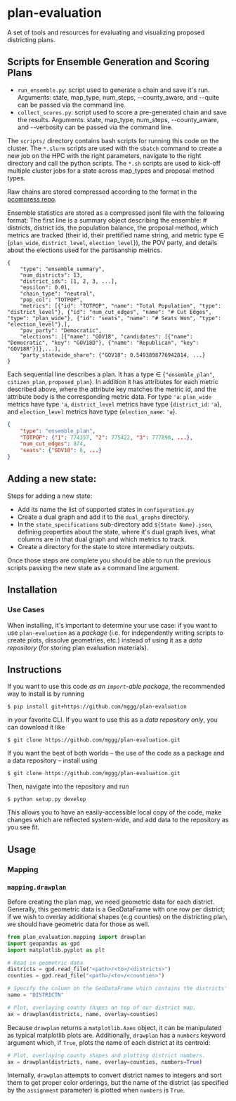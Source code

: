 # plan-evaluation
A set of tools and resources for evaluating and visualizing proposed districting plans.

## Scripts for Ensemble Generation and Scoring Plans

* `run_ensemble.py`: script used to generate a chain and save it's run.  Arguments: state, map_type, num_steps, --county_aware, and --quite can be passed via the command line.
* `collect_scores.py`: script used to score a pre-generated chain and save the results.  Arguments: state, map_type, num_steps, --county_aware, and --verbosity can be passed via the command line.

The `scripts/` directory contains bash scripts for running this code on the cluster. The `*.slurm` scripts are used with the `sbatch` command to create a new job on the HPC with the right parameters, navigate to the right directory and call the python scripts.  The `*.sh` scripts are used to kick-off multiple cluster jobs for a state across map_types and proposal method types.

Raw chains are stored compressed according to the format in the [pcompress repo](https://github.com/InnovativeInventor/pcompress).

Ensemble statistics are stored as a compressed jsonl file with the following format:
The first line is a summary object describing the ensemble: # districts, 
district ids, the population balance, the proposal method, which metrics are tracked (their id, their prettified name string, and metric type $\in$ {`plan_wide`, `district_level`, `election_level`}), the POV party, and details about the elections used for the partisanship metrics.

```json:
{
    "type": "ensemble_summary", 
    "num_districts": 13, 
    "district_ids": [1, 2, 3, ...], 
    "epsilon": 0.01, 
    "chain_type": "neutral", 
    "pop_col": "TOTPOP", 
    "metrics": [{"id": "TOTPOP", "name": "Total Population", "type": "district_level"}, {"id": "num_cut_edges", "name": "# Cut Edges", "type": "plan_wide"}, {"id": "seats", "name": "# Seats Won", "type": "election_level"},], 
    "pov_party": "Democratic", 
    "elections": [{"name": "GOV18", "candidates": [{"name": "Democratic", "key": "GOV18D"}, {"name": "Republican", "key": "GOV18R"}]},...], 
    "party_statewide_share": {"GOV18": 0.5493898776942814, ...}
}
```

Each sequential line describes a plan.  It has a type $\in$ {`"ensemble_plan"`, `citizen_plan`, `proposed_plan`}.  In addition it has attributes for each metric described above, where the attribute key matches the metric id, and the attribute body is the corresponding metric data.  For type `'a`: `plan_wide` metrics have type `'a`, `district_level` metrics have type {`district_id`: `'a`}, and `election_level` metrics have type {`election_name`: `'a`}.

```json
{
    "type": "ensemble_plan", 
    "TOTPOP": {"1": 774357, "2": 775422, "3": 777890, ...},
    "num_cut_edges": 874,
    "seats": {"GOV18": 8, ...}
}
```

## Adding a new state:

Steps for adding a new state:
* Add its name the list of supported states in `configuration.py`
* Create a dual graph and add it to the `dual_graphs` directory.
* In the `state_specifications` sub-directory add `${State Name}.json`, defining properties about the state, where it's dual graph lives, what columns are in that dual graph and which metrics to track.
* Create a directory for the state to store intermediary outputs.

Once those steps are complete you should be able to run the previous scripts passing the new state as a command line argument.

## Installation
### Use Cases
When installing, it's important to determine your use case: if you want to use
`plan-evaluation` as a _package_ (i.e. for independently writing scripts to
create plots, dissolve geometries, etc.) instead of using it as a _data repository_
(for storing plan evaluation materials).

## Instructions
If you want to use this code _as an `import`-able package_, the recommended way
to install is by running
```
$ pip install git+https://github.com/mggg/plan-evaluation
```
in your favorite CLI. If you want to use this as a _data repository only_, you
can download it like
```
$ git clone https://github.com/mggg/plan-evaluation.git
```
If you want the best of both worlds – the use of the code as a package and a
data repository – install using
```
$ git clone https://github.com/mggg/plan-evaluation.git
```
Then, navigate into the repository and run
```
$ python setup.py develop
```
This allows you to have an easily-accessible local copy of the code, make
changes which are reflected system-wide, and add data to the repository as you see fit.

## Usage
### Mapping
### `mapping.drawplan`
Before creating the plan map, we need geometric data for each district.
Generally, this geometric data is a GeoDataFrame with one row per district;
if we wish to overlay additional shapes (e.g counties) on the districting plan,
we should have geometric data for those as well.

```python
from plan_evaluation.mapping import drawplan
import geopandas as gpd
import matplotlib.pyplot as plt

# Read in geometric data.
districts = gpd.read_file("<path>/<to>/<districts>")
counties = gpd.read_file("<path>/<to>/<counties>")

# Specify the column on the GeoDataFrame which contains the districts' names.
name = "DISTRICTN"

# Plot, overlaying county shapes on top of our district map.
ax = drawplan(districts, name, overlay=counties)
```

Because `drawplan` returns a `matplotlib.Axes` object, it can be manipulated as
typical matplotlib plots are. Additionally, `drawplan` has a `numbers` keyword
argument which, if `True`, plots the name of each district at its centroid:

```python
# Plot, overlaying county shapes and plotting district numbers.
ax = drawplan(districts, name, overlay=counties, numbers=True)
```

Internally, `drawplan` attempts to convert district names to integers and sort
them to get proper color orderings, but the name of the district (as specified
by the `assignment` parameter) is plotted when `numbers` is `True`.

